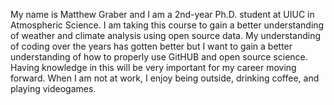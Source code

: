 My name is Matthew Graber and I am a 2nd-year Ph.D. student at UIUC in Atmospheric Science. I am taking this course to gain a better understanding of weather and climate analysis using open source data. 
My understanding of coding over the years has gotten better but I want to gain a better understanding of how to properly use GitHUB and open source science. Having knowledge in this will be very important
for my career moving forward. When I am not at work, I enjoy being outside, drinking coffee, and playing videogames. 

